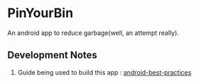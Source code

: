 # PinYourBin
An android app to reduce garbage(well, an attempt really).

Development Notes
-----------------
1. Guide being used to build this app : [android-best-practices](https://github.com/futurice/android-best-practices) 
